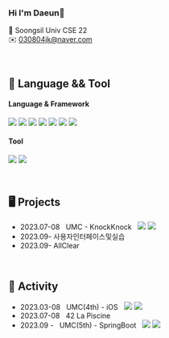 ### Hi I'm Daeun👋
🏫 Soongsil Univ CSE 22
<br>
✉️ 030804jk@naver.com

<br>

🔎 Language && Tool
--------------
#### Language & Framework
<img src="https://img.shields.io/badge/C-A8B9CC?style=flat&logo=C&logoColor=white" /> <img src="https://img.shields.io/badge/Swift-F05138?style=flat&logo=Swift&logoColor=white" /> <img src="https://img.shields.io/badge/Python-3776AB?style=flat&logo=Python&logoColor=white" /> <img src="https://img.shields.io/badge/Java-007396?style=flat&logo=Java&logoColor=white" /> <img src="https://img.shields.io/badge/HTML5-E34F26?style=flat&logo=HTML5&logoColor=white" /> <img src="https://img.shields.io/badge/CSS3-1572B6?style=flat&logo=CSS3&logoColor=white" /> <img src="https://img.shields.io/badge/Spring Boot-6DB33F?style=flat&logo=SpringBoot&logoColor=white" />

 #### Tool
  <img src="https://img.shields.io/badge/Xcode-147EFB?style=flat&logo=Xcode&logoColor=white" /> <img src="https://img.shields.io/badge/GitHub-181717?style=flat&logo=GitHub&logoColor=white" />

<br>

🖥️ Projects
--------------
- 2023.07-08 &nbsp; UMC - KnockKnock &nbsp; <img src="https://img.shields.io/badge/Swift-F05138?style=flat&logo=Swift&logoColor=white"/> <img src="https://img.shields.io/badge/Xcode-147EFB?style=flat&logo=Xcode&logoColor=white" />
- 2023.09- 사용자인터페이스및실습
- 2023.09- AllClear

<br>

💫 Activity
--------------
- 2023.03-08 &nbsp; UMC(4th) - iOS &nbsp; <img src="https://img.shields.io/badge/Swift-F05138?style=flat&logo=Swift&logoColor=white" />  <img src="https://img.shields.io/badge/Xcode-147EFB?style=flat&logo=Xcode&logoColor=white" />
- 2023.07-08 &nbsp; 42 La Piscine
- 2023.09 - &nbsp; UMC(5th) - SpringBoot &nbsp; <img src="https://img.shields.io/badge/Java-007396?style=flat&logo=Java&logoColor=white" /> <img src="https://img.shields.io/badge/Spring Boot-6DB33F?style=flat&logo=SpringBoot&logoColor=white" />


<br>
